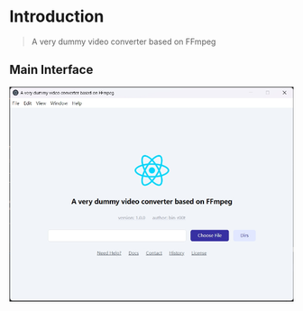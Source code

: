 # Introduction

> A very dummy video converter based on FFmpeg

## Main Interface

![screenshot_main](./docs/assets/images/screenshot_main.png)
